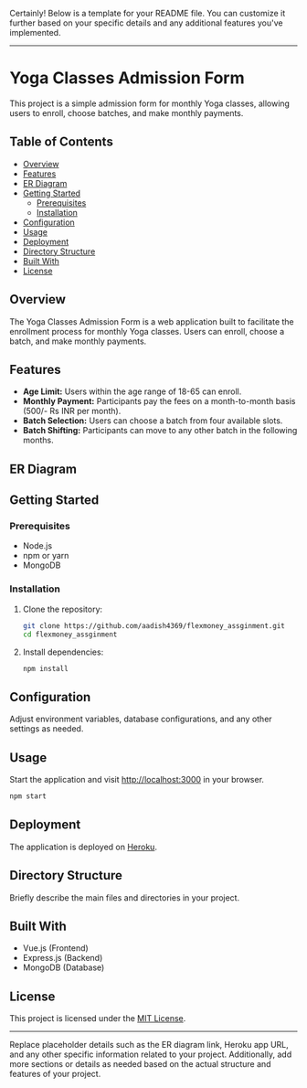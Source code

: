 Certainly! Below is a template for your README file. You can customize it further based on your specific details and any additional features you've implemented.

---

# Yoga Classes Admission Form

This project is a simple admission form for monthly Yoga classes, allowing users to enroll, choose batches, and make monthly payments.

## Table of Contents

- [Overview](#overview)
- [Features](#features)
- [ER Diagram](#er-diagram)
- [Getting Started](#getting-started)
  - [Prerequisites](#prerequisites)
  - [Installation](#installation)
- [Configuration](#configuration)
- [Usage](#usage)
- [Deployment](#deployment)
- [Directory Structure](#directory-structure)
- [Built With](#built-with)
- [License](#license)

## Overview

The Yoga Classes Admission Form is a web application built to facilitate the enrollment process for monthly Yoga classes. Users can enroll, choose a batch, and make monthly payments.

## Features

- **Age Limit:** Users within the age range of 18-65 can enroll.
- **Monthly Payment:** Participants pay the fees on a month-to-month basis (500/- Rs INR per month).
- **Batch Selection:** Users can choose a batch from four available slots.
- **Batch Shifting:** Participants can move to any other batch in the following months.

## ER Diagram


## Getting Started

### Prerequisites

- Node.js
- npm or yarn
- MongoDB

### Installation

1. Clone the repository:

   ```bash
   git clone https://github.com/aadish4369/flexmoney_assginment.git
   cd flexmoney_assginment
   ```

2. Install dependencies:

   ```bash
   npm install
   ```

## Configuration

Adjust environment variables, database configurations, and any other settings as needed.

## Usage

Start the application and visit [http://localhost:3000](http://localhost:3000) in your browser.

```bash
npm start
```

## Deployment

The application is deployed on [Heroku](your-heroku-app-url).

## Directory Structure

Briefly describe the main files and directories in your project.

## Built With

- Vue.js (Frontend)
- Express.js (Backend)
- MongoDB (Database)

## License

This project is licensed under the [MIT License](LICENSE).

---

Replace placeholder details such as the ER diagram link, Heroku app URL, and any other specific information related to your project. Additionally, add more sections or details as needed based on the actual structure and features of your project.